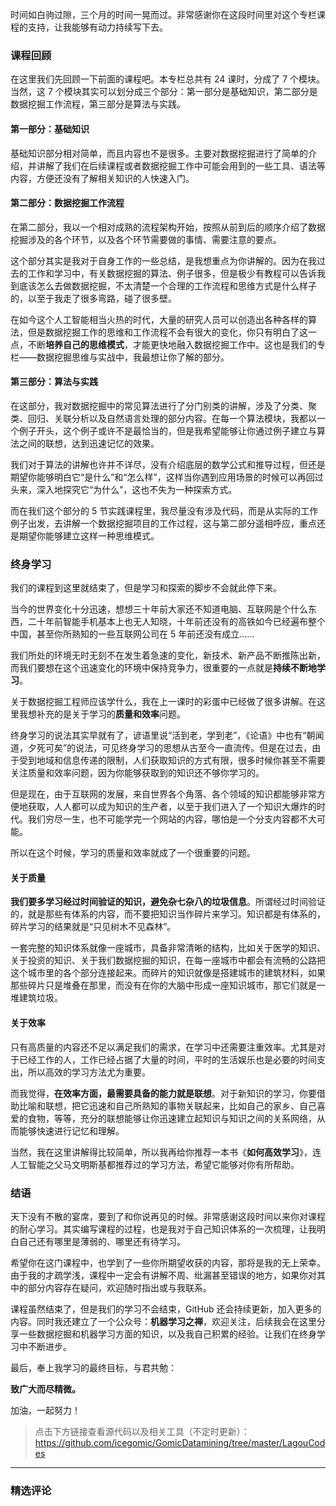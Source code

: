 <p data-nodeid="49197">时间如白驹过隙，三个月的时间一晃而过。非常感谢你在这段时间里对这个专栏课程的支持，让我能够有动力持续写下去。</p>


<h3 data-nodeid="48851">课程回顾</h3>
<p data-nodeid="48852">在这里我们先回顾一下前面的课程吧。本专栏总共有 24 课时，分成了 7 个模块。当然，这 7 个模块其实可以划分成三个部分：第一部分是基础知识，第二部分是数据挖掘工作流程，第三部分是算法与实践。</p>
<h4 data-nodeid="48853">第一部分：基础知识</h4>
<p data-nodeid="48854">基础知识部分相对简单，而且内容也不是很多。主要对数据挖掘进行了简单的介绍，并讲解了我们在后续课程或者数据挖掘工作中可能会用到的一些工具、语法等内容，方便还没有了解相关知识的人快速入门。</p>
<h4 data-nodeid="48855">第二部分：数据挖掘工作流程</h4>
<p data-nodeid="48856">在第二部分，我以一个相对成熟的流程架构开始，按照从前到后的顺序介绍了数据挖掘涉及的各个环节，以及各个环节需要做的事情、需要注意的要点。</p>
<p data-nodeid="48857">这个部分其实是我对于自身工作的一些总结，是我想重点为你讲解的。因为在我过去的工作和学习中，有关数据挖掘的算法、例子很多，但是极少有教程可以告诉我到底该怎么去做数据挖掘，不太清楚一个合理的工作流程和思维方式是什么样子的，以至于我走了很多弯路，碰了很多壁。</p>
<p data-nodeid="48858">在如今这个人工智能相当火热的时代，大量的研究人员可以创造出各种各样的算法，但是数据挖掘工作的思维和工作流程不会有很大的变化，你只有明白了这一点，不断<strong data-nodeid="48901">培养自己的思维模式</strong>，才能更快地融入数据挖掘工作中。这也是我们的专栏——数据挖掘思维与实战中，我最想让你了解的部分。</p>
<h4 data-nodeid="48859">第三部分：算法与实践</h4>
<p data-nodeid="48860">在这部分，我对数据挖掘中的常见算法进行了分门别类的讲解，涉及了分类、聚类、回归、关联分析以及自然语言处理的部分内容。在每一个算法模块，我都以一个例子开头，这个例子或许不是最恰当的，但是我希望能够让你通过例子建立与算法之间的联想，达到迅速记忆的效果。</p>
<p data-nodeid="48861">我们对于算法的讲解也许并不详尽，没有介绍底层的数学公式和推导过程，但还是期望你能够明白它“是什么”和“怎么样”，这样当你遇到应用场景的时候可以再回过头来，深入地探究它“为什么”，这也不失为一种探索方式。</p>
<p data-nodeid="48862">而在我们这个部分的 5 节实践课程里，我尽量没有涉及代码，而是从实际的工作例子出发，去讲解一个数据挖掘项目的工作过程，这与第二部分遥相呼应，重点还是期望你能够建立这样一种思维模式。</p>
<h3 data-nodeid="48863">终身学习</h3>
<p data-nodeid="48864">我们的课程到这里就结束了，但是学习和探索的脚步不会就此停下来。</p>
<p data-nodeid="48865">当今的世界变化十分迅速，想想三十年前大家还不知道电脑、互联网是个什么东西，二十年前智能手机基本上也无人知晓，十年前还没有的高铁如今已经遍布整个中国，甚至你所熟知的一些互联网公司在 5 年前还没有成立……</p>
<p data-nodeid="48866">我们所处的环境无时无刻不在发生着急速的变化，新技术、新产品不断推陈出新，而我们要想在这个迅速变化的环境中保持竞争力，很重要的一点就是<strong data-nodeid="48914">持续不断地学习</strong>。</p>
<p data-nodeid="48867">关于数据挖掘工程师应该学什么，我在上一课时的彩蛋中已经做了很多讲解。在这里我想补充的是关于学习的<strong data-nodeid="48920">质量和效率</strong>问题。</p>
<p data-nodeid="48868">终身学习的说法其实早就有了，谚语里说“活到老，学到老”，《论语》中也有“朝闻道，夕死可矣”的说法，可见终身学习的思想从古至今一直流传。但是在过去，由于受到地域和信息传递的限制，人们获取知识的方式有限，很多时候你甚至不需要关注质量和效率问题，因为你能够获取到的知识还不够你学习的。</p>
<p data-nodeid="48869">但是现在，由于互联网的发展，来自世界各个角落、各个领域的知识都能够非常方便地获取，人人都可以成为知识的生产者，以至于我们进入了一个知识大爆炸的时代。我们穷尽一生，也不可能学完一个网站的内容，哪怕是一个分支内容都不大可能。</p>
<p data-nodeid="48870">所以在这个时候，学习的质量和效率就成了一个很重要的问题。</p>
<h4 data-nodeid="48871">关于质量</h4>
<p data-nodeid="48872"><strong data-nodeid="48929">我们要多学习经过时间验证的知识，避免杂七杂八的垃圾信息</strong>。所谓经过时间验证的，就是那些有体系的内容，而不要把知识当作碎片来学习。知识都是有体系的，碎片学习的结果就是“只见树木不见森林”。</p>
<p data-nodeid="48873">一套完整的知识体系就像一座城市，具备非常清晰的结构，比如关于医学的知识、关于投资的知识、关于我们数据挖掘的知识，在每一座城市中都会有流畅的公路把这个城市里的各个部分连接起来。而碎片的知识就像是搭建城市的建筑材料，如果那些碎片只是堆叠在那里，而没有在你的大脑中形成一座知识城市，那它们就是一堆建筑垃圾。</p>
<h4 data-nodeid="48874">关于效率</h4>
<p data-nodeid="48875">只有高质量的内容还不足以满足我们的需求，在学习中还需要注重效率。尤其是对于已经工作的人，工作已经占据了大量的时间，平时的生活娱乐也是必要的时间支出，所以高效的学习方法尤为重要。</p>
<p data-nodeid="48876">而我觉得，<strong data-nodeid="48938">在效率方面，最需要具备的能力就是联想</strong>。对于新知识的学习，你要借助比喻和联想，把它迅速和自己所熟知的事物关联起来，比如自己的家乡、自己喜爱的食物，等等，充分的联想能够让你迅速建立起知识与知识之间的关系网络，从而能够快速进行记忆和理解。</p>
<p data-nodeid="48877">当然，我在这里讲解得比较简单，所以我再给你推荐一本书《<strong data-nodeid="48944">如何高效学习</strong>》，连人工智能之父马文明斯基都推荐过的学习方法，希望它能够对你有所帮助。</p>
<h3 data-nodeid="48878">结语</h3>
<p data-nodeid="48879">天下没有不散的宴席，要到了和你说再见的时候。非常感谢这段时间以来你对课程的耐心学习。其实编写课程的过程，也是我对于自己知识体系的一次梳理，让我明白自己还有哪里是薄弱的、哪里还有待学习。</p>
<p data-nodeid="48880">希望你在这门课程中，也学到了一些你所期望收获的内容，那将是我的无上荣幸。由于我的才疏学浅，课程中一定会有讲解不周、纰漏甚至错误的地方，如果你对其中的部分内容存在疑问，欢迎随时指出或与我联系。</p>
<p data-nodeid="48881">课程虽然结束了，但是我们的学习不会结束，GitHub 还会持续更新，加入更多的内容。同时我还建立了一个公众号：<strong data-nodeid="48953">机器学习之禅</strong>，欢迎关注，后续我会在这里分享一些数据挖掘和机器学习方面的知识，以及我自己积累的经验。让我们在终身学习中不断进步。</p>
<p data-nodeid="48882">最后，奉上我学习的最终目标，与君共勉：</p>
<p data-nodeid="48883"><strong data-nodeid="48958">致广大而尽精微。</strong></p>
<p data-nodeid="48884">加油，一起努力！</p>
<blockquote data-nodeid="48885">
<p data-nodeid="48886">点击下方链接查看源代码以及相关工具（不定时更新）：<br>
<a href="https://github.com/icegomic/GomicDatamining/tree/master/LagouCodes" data-nodeid="48964">https://github.com/icegomic/GomicDatamining/tree/master/LagouCodes</a></p>
</blockquote>

---

### 精选评论


